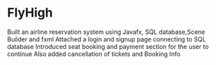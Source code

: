 # FlyHigh
Built an airline reservation system using Javafx, SQL database,Scene Builder and fxml
Attached a login and signup page connecting to SQL database
Introduced seat booking and payment section for the user to continue
Also added cancellation of tickets and Booking Info
